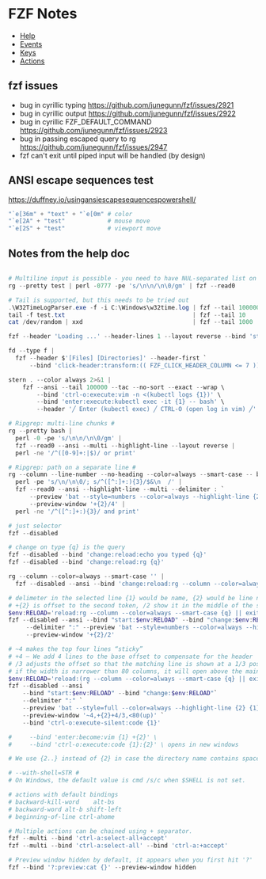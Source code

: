 # FZF Notes

- [Help](https://junegunn.github.io/fzf/getting-started/)
- [Events](https://junegunn.github.io/fzf/reference/#available-events)
- [Keys](https://junegunn.github.io/fzf/reference/#available-keys)
- [Actions](https://junegunn.github.io/fzf/reference/#available-actions)

## fzf issues

- bug in cyrillic typing <https://github.com/junegunn/fzf/issues/2921>
- bug in cyrillic output <https://github.com/junegunn/fzf/issues/2922>
- bug in cyrillic FZF_DEFAULT_COMMAND <https://github.com/junegunn/fzf/issues/2923>
- bug in passing escaped query to rg <https://github.com/junegunn/fzf/issues/2947>
- fzf can't exit until piped input will be handled (by design)

## ANSI escape sequences test

<https://duffney.io/usingansiescapesequencespowershell/>

```ps1
"`e[36m" + "text" + "`e[0m" # color
"`e[2A" + "test"            # mouse move
"`e[2S" + "test"            # viewport move
```

## Notes from the help doc

```ps1

# Multiline input is possible - you need to have NUL-separated list on input and add --read0 option
rg --pretty test | perl -0777 -pe 's/\n\n/\n\0/gm' | fzf --read0 

# Tail is supported, but this needs to be tried out
.\W32TimeLogParser.exe -f -i C:\Windows\w32time.log | fzf --tail 100000 --tac --no-sort --exact
tail -f test.txt                                    | fzf --tail 10     --tac --no-sort --exact --wrap
cat /dev/random | xxd                               | fzf --tail 1000   --tac                   --wrap

fzf --header 'Loading ...' --header-lines 1 --layout reverse --bind 'start:reload:ping localhost'  --bind 'load:change-header:'

fd --type f |
  fzf --header $'[Files] [Directories]' --header-first `
      --bind 'click-header:transform:(( FZF_CLICK_HEADER_COLUMN <= 7 )) && echo "reload(fd --type f)" (( FZF_CLICK_HEADER_COLUMN >= 9 )) && echo "reload(fd --type d)"'

stern . --color always 2>&1 |
    fzf --ansi --tail 100000 --tac --no-sort --exact --wrap \
        --bind 'ctrl-o:execute:vim -n <(kubectl logs {1})' \
        --bind 'enter:execute:kubectl exec -it {1} -- bash' \
        --header '╱ Enter (kubectl exec) ╱ CTRL-O (open log in vim) ╱'

# Ripgrep: multi-line chunks #
rg --pretty bash |
  perl -0 -pe 's/\n\n/\n\0/gm' |
  fzf --read0 --ansi --multi --highlight-line --layout reverse |
  perl -ne '/^([0-9]+:|$)/ or print'        

# Ripgrep: path on a separate line #
rg --column --line-number --no-heading --color=always --smart-case -- bash |
  perl -pe 's/\n/\n\0/; s/^([^:]+:){3}/$&\n  /' |
  fzf --read0 --ansi --highlight-line --multi --delimiter : `
      --preview 'bat --style=numbers --color=always --highlight-line {2} {1}' `
      --preview-window '+{2}/4' |
  perl -ne '/^([^:]+:){3}/ and print'  

# just selector
fzf --disabled

# change on type {q} is the query
fzf --disabled --bind 'change:reload:echo you typed {q}'
fzf --disabled --bind 'change:reload:rg {q}'

rg --column --color=always --smart-case '' |
  fzf --disabled --ansi --bind 'change:reload:rg --column --color=always --smart-case {q}'

# delimeter in the selected line {1} would be name, {2} would be line number
# +{2} is offset to the second token, /2 show it in the middle of the screen
$env:RELOAD='reload:rg --column --color=always --smart-case {q} || exit 0'
fzf --disabled --ansi --bind "start:$env:RELOAD" --bind "change:$env:RELOAD" `
     --delimiter ":" --preview 'bat --style=numbers --color=always --highlight-line {2} {1}' `
     --preview-window '+{2}/2'

# ~4 makes the top four lines “sticky”
# +4 — We add 4 lines to the base offset to compensate for the header
# /3 adjusts the offset so that the matching line is shown at a 1/3 position in the window
# if the width is narrower than 80 columns, it will open above the main window with 50% height !!!
$env:RELOAD='reload:(rg --column --color=always --smart-case {q} || exit 0)'
fzf --disabled --ansi `
    --bind "start:$env:RELOAD" --bind "change:$env:RELOAD"`
    --delimiter ":" `
    --preview 'bat --style=full --color=always --highlight-line {2} {1}' `
    --preview-window '~4,+{2}+4/3,<80(up)' `
    --bind 'ctrl-o:execute-silent:code {1}'

#     --bind 'enter:become:vim {1} +{2}' \    
#     --bind 'ctrl-o:execute:code {1}:{2}' \ opens in new windows

# We use {2..} instead of {2} in case the directory name contains spaces.

# --with-shell=STR #
# On Windows, the default value is cmd /s/c when $SHELL is not set.

# actions with default bindings
# backward-kill-word	alt-bs
# backward-word	alt-b shift-left
# beginning-of-line	ctrl-ahome

# Multiple actions can be chained using + separator.
fzf --multi --bind 'ctrl-a:select-all+accept'
fzf --multi --bind 'ctrl-a:select-all' --bind 'ctrl-a:+accept'

# Preview window hidden by default, it appears when you first hit '?'
fzf --bind '?:preview:cat {}' --preview-window hidden
```
